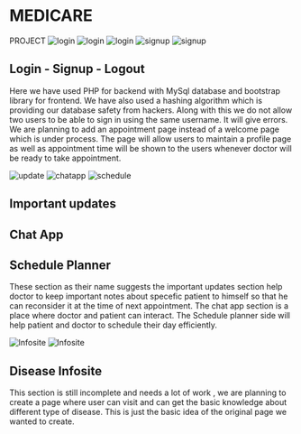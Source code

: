 # MEDICARE
PROJECT
![login](https://user-images.githubusercontent.com/81457490/147487613-2fdca379-ec55-426b-a4e2-d2616a64d883.jpg)
![login](https://user-images.githubusercontent.com/81457490/147487624-1a44a731-6d31-4064-8d79-fd519a187b01.jpg)
![login](https://user-images.githubusercontent.com/81457490/147487618-a74777e8-07e6-40ca-b44b-ab3182884a8d.jpg)
![signup](https://user-images.githubusercontent.com/81457490/147487645-cc20548d-5f00-4b1d-a87c-32db839facb3.jpg)
![signup](https://user-images.githubusercontent.com/81457490/147487655-5bbefd61-113b-449e-bc30-05bc8232f923.jpg)


## Login - Signup - Logout

Here we have used PHP for backend with MySql database and bootstrap library for frontend. We have also used a hashing algorithm which is  providing our database safety from hackers.
Along with this we do not allow two users to be able to sign in using the same username. It will give errors. 
We are planning to add an appointment page instead of a welcome page which is under process. The page will allow users to maintain a profile page as well as appointment time will be shown to the users whenever doctor will be ready to take appointment.

![update](https://user-images.githubusercontent.com/81457490/147486211-9609fdd8-7045-49f1-8c5b-24240f9c150e.jpg)
![chatapp](https://user-images.githubusercontent.com/81457490/147486213-00de2259-a04b-4979-8ecc-85c4623c79b1.jpg)
![schedule](https://user-images.githubusercontent.com/81457490/147486217-39f5c8f3-1ed0-4310-a9ca-68bc6509f5d0.jpg)

## Important updates
## Chat App
## Schedule Planner

These section as their name suggests the important updates section help doctor to keep important notes about specefic patient to himself so that he can reconsider it at the time of next appointment. The chat app section is a place where doctor and patient can interact. The Schedule planner side will help patient and doctor to schedule their day efficiently.

![Infosite](https://user-images.githubusercontent.com/81457490/147485559-651f485c-f248-426a-bb8b-cf415fed32d4.png)
![Infosite](https://user-images.githubusercontent.com/81457490/147485566-8aa75030-35e8-4025-ade3-d3cd1de9516c.png)

## Disease Infosite

This section is still incomplete and needs a lot of work , we are planning to create a page where user can visit and can get the basic knowledge about different type of disease. This is just the basic idea of the original page we wanted to create.

